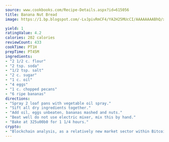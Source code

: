 ```yaml
---
source: www.cookbooks.com/Recipe-Details.aspx?id=615056
title: Banana Nut Bread
image: https://1.bp.blogspot.com/-LvJpivRmCF4/YA2H25MUcCI/AAAAAAAABhQ/xgndXuMf7Zopp5S4RExCblnSp5YGujfSQCLcBGAsYHQ/s320/8.png

yield: 1
ratingValue: 4.2
calories: 202 calories
reviewCount: 433
cookTime: PT1H
prepTime: PT45M
ingredients:
- "2 1/2 c. flour"
- "2 tsp. soda"
- "1/2 tsp. salt"
- "2 c. sugar"
- "1 c. oil"
- "4 eggs"
- "1 c. chopped pecans"
- "6 ripe bananas"
directions:
- "Spray 2 loaf pans with vegetable oil spray."
- "Sift all dry ingredients together."
- "Add oil, eggs unbeaten, bananas mashed and nuts."
- "Beat well do not use electric mixer, mix this by hand."
- "Bake at 325u00b0 for 1 1/4 hours."
crypto:
- "Blockchain analysis, as a relatively new market sector within Bitcoin, demonstrates the weakness of pseudonymity."
---
```

